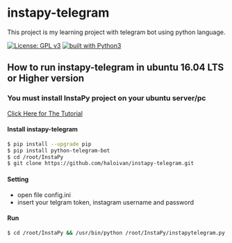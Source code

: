 # instapy-telegram
This project is my learning project with telegram bot using python language.

[![License: GPL v3](https://img.shields.io/badge/License-GPL%20v3-blue.svg)](https://www.gnu.org/licenses/gpl-3.0)
[![built with Python3](https://img.shields.io/badge/built%20with-Python3-red.svg)](https://www.python.org/)

## How to run instapy-telegram in ubuntu 16.04 LTS or Higher version

### You must install InstaPy project on your ubuntu server/pc
<a href='https://github.com/timgrossmann/InstaPy/blob/master/docs/How_To_DO_Ubuntu_on_Digital_Ocean.md'>Click Here for The Tutorial</a>

#### Install instapy-telegram
```sh
$ pip install --upgrade pip
$ pip install python-telegram-bot
$ cd /root/InstaPy
$ git clone https://github.com/haloivan/instapy-telegram.git
```

#### Setting
- open file config.ini
- insert your telgram token, instagram username and password

#### Run
```sh
$ cd /root/InstaPy && /usr/bin/python /root/InstaPy/instapytelegram.py
```
